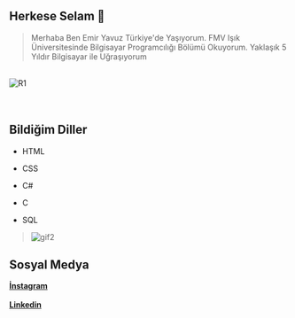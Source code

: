 
## Herkese Selam  👋 
>Merhaba Ben Emir Yavuz Türkiye'de Yaşıyorum. FMV Işık Üniversitesinde Bilgisayar Programcılığı Bölümü Okuyorum.
>Yaklaşık 5 Yıldır Bilgisayar ile Uğraşıyorum

<br>![R1](https://user-images.githubusercontent.com/92144807/148223946-6f80fe08-a4d3-4a55-b0e9-2d71809037d1.PNG)</br>
<br>
</br>

## Bildiğim Diller
- HTML
  
- CSS

- C#

- C

- SQL

>![gif2](https://user-images.githubusercontent.com/92144807/148226077-7202addf-a4f1-44fa-9181-42a83dd01245.gif)

## Sosyal Medya
**[İnstagram](https://www.instagram.com/emiiryavz/)**
<br>
<br>
**[Linkedin](https://www.linkedin.com/in/emir-yavuz-a61991229/)**



